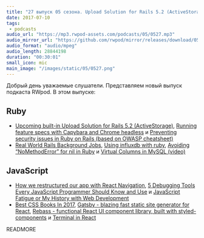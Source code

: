 ```yaml
---
title: "27 выпуск 05 сезона. Upload Solution for Rails 5.2 (ActiveStorage), Real World Rails Background Jobs, Gatsby, Rebass и прочее"
date: 2017-07-10
tags:
 - podcasts
audio_url: "https://mp3.rwpod-assets.com/podcasts/05/0527.mp3"
audio_mirror_url: "https://github.com/rwpod/mirror/releases/download/05.27/0527.mp3"
audio_format: "audio/mpeg"
audio_length: 28844198
duration: "00:30:01"
small_icon: mic
main_image: "/images/static/05/0527.png"
---
```


Добрый день уважаемые слушатели. Представляем новый выпуск подкаста RWpod. В этом выпуске:

## Ruby

 - [Upcoming built-in Upload Solution for Rails 5.2 (ActiveStorage)](http://www.akitaonrails.com/2017/07/07/upcoming-built-in-upload-solution-for-rails-5-2-activestorage), [Running feature specs with Capybara and Chrome headless](https://drivy.engineering/running-capybara-headless-chrome/) и [Preventing security issues in Ruby on Rails (based on OWASP cheatsheet)](https://medium.com/kkempin/preventing-security-issues-in-ruby-on-rails-based-on-owasp-cheatsheet-2fbca18b6a85)
 - [Real World Rails Background Jobs](https://www.eliotsykes.com/real-world-rails-background-jobs), [Using influxdb with ruby](http://blog.arkency.com/2017/07/using-influxdb-with-ruby/), [Avoiding “NoMethodError” for nil in Ruby](https://dlet.me/avoiding-nomethoderror-for-nil-in-ruby-9ce0f3fd0e30) и [Virtual Columns in MySQL (video)](https://www.driftingruby.com/episodes/virtual-columns-in-mysql)

## JavaScript

 - [How we restructured our app with React Navigation](https://m.oursky.com/how-we-restructured-our-app-with-react-navigation-98a89e219c26), [5 Debugging Tools Every JavaScript Programmer Should Know and Use](https://medium.com/@interdigitize/5-debugging-tools-every-javascript-programmer-should-know-and-use-38575141689c) и [JavaScript Fatigue or My History with Web Development](https://www.alexkras.com/my-history-with-web-development-or-javascript-fatigue/)
 - [Best CSS Books In 2017](https://medium.com/level-up-web/best-css-books-in-2017-3cec8466cc3f), [Gatsby - blazing fast static site generator for React](https://www.gatsbyjs.org/), [Rebass - functional React UI component library, built with styled-components](http://jxnblk.com/rebass/) и [Terminal in React](https://github.com/nitin42/terminal-in-react)

READMORE

